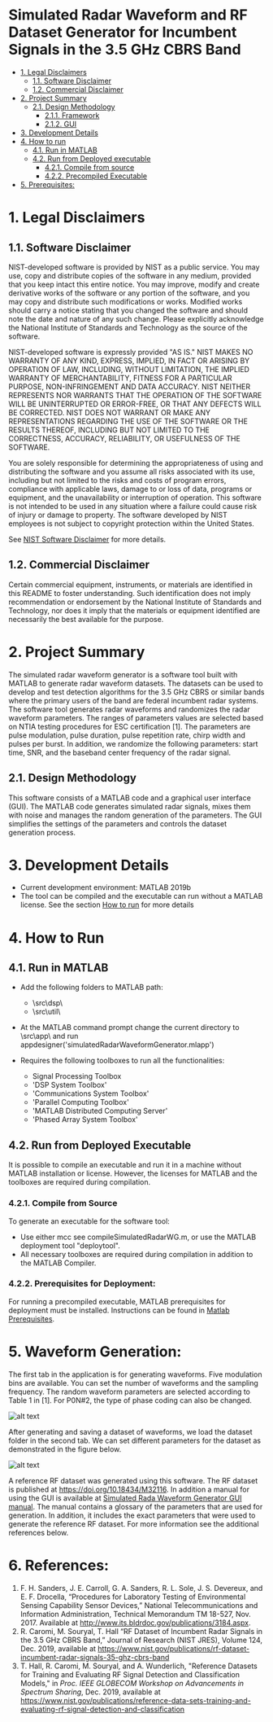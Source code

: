 # Simulated Radar Waveform and RF Dataset Generator for Incumbent Signals in the 3.5 GHz CBRS Band
<!-- TOC -->

- [1. Legal Disclaimers](#1-legal-disclaimers)
    - [1.1. Software Disclaimer](#11-software-disclaimer)
    - [1.2. Commercial Disclaimer](#12-commercial-disclaimer)
- [2. Project Summary](#2-project-summary)
    - [2.1. Design Methodology](#21-design-methodology)
        - [2.1.1. Framework](#211-framework)
        - [2.1.2. GUI](#212-gui)
- [3. Development Details](#3-development-details)
- [4. How to run](#4-how-to-run)
    - [4.1. Run in MATLAB](#41-run-in-matlab)
    - [4.2. Run from Deployed executable](#42-run-from-deployed-executable)
        - [4.2.1. Compile from source](#421-compile-from-source)
        - [4.2.2. Precompiled Executable](#422-precompiled-executable)
- [5. Prerequisites:](#5-prerequisites)

<!-- /TOC -->

# 1. Legal Disclaimers
## 1.1. Software Disclaimer
 NIST-developed software is provided by NIST as a public service. 
 You may use, copy and distribute copies of the software in any medium,
 provided that you keep intact this entire notice. You may improve,
 modify and create derivative works of the software or any portion of
 the software, and you may copy and distribute such modifications or
 works. Modified works should carry a notice stating that you changed
 the software and should note the date and nature of any such change.
 Please explicitly acknowledge the National Institute of Standards and
 Technology as the source of the software.
 
 NIST-developed software is expressly provided "AS IS." NIST MAKES NO
 WARRANTY OF ANY KIND, EXPRESS, IMPLIED, IN FACT OR ARISING BY
 OPERATION OF LAW, INCLUDING, WITHOUT LIMITATION, THE IMPLIED WARRANTY
 OF MERCHANTABILITY, FITNESS FOR A PARTICULAR PURPOSE, NON-INFRINGEMENT
 AND DATA ACCURACY. NIST NEITHER REPRESENTS NOR WARRANTS THAT THE
 OPERATION OF THE SOFTWARE WILL BE UNINTERRUPTED OR ERROR-FREE, OR
 THAT ANY DEFECTS WILL BE CORRECTED. NIST DOES NOT WARRANT OR MAKE ANY 
 REPRESENTATIONS REGARDING THE USE OF THE SOFTWARE OR THE RESULTS 
 THEREOF, INCLUDING BUT NOT LIMITED TO THE CORRECTNESS, ACCURACY,
 RELIABILITY, OR USEFULNESS OF THE SOFTWARE.
 
 You are solely responsible for determining the appropriateness of
 using and distributing the software and you assume all risks
 associated with its use, including but not limited to the risks and
 costs of program errors, compliance with applicable laws, damage to 
 or loss of data, programs or equipment, and the unavailability or
 interruption of operation. This software is not intended to be used in
 any situation where a failure could cause risk of injury or damage to
 property. The software developed by NIST employees is not subject to
 copyright protection within the United States.

 See [NIST Software Disclaimer](https://www.nist.gov/disclaimer) for more details.

## 1.2. Commercial Disclaimer
 Certain commercial equipment, instruments, or materials are identified in this README to foster understanding. Such identification does not imply recommendation or endorsement by the National Institute of Standards and Technology, nor does it imply that the materials or equipment identified are necessarily the best available for the purpose.
 
# 2. Project Summary

The simulated radar waveform generator is a software tool built with MATLAB to generate radar waveform datasets. The datasets can be used to develop and test detection algorithms for the 3.5 GHz CBRS or similar bands where the primary users of the band are federal incumbent radar systems. The software tool generates radar waveforms and randomizes the radar waveform parameters. The ranges of parameters values are selected based on NTIA testing procedures for ESC certification [1]. The parameters are pulse modulation, pulse duration, pulse repetition rate, chirp width and pulses per burst. In addition, we randomize the following parameters: start time, SNR, and the baseband center frequency of the radar signal.  

## 2.1. Design Methodology
This software consists of a MATLAB code and a graphical user interface (GUI). The MATLAB code generates simulated radar signals, mixes them with noise and manages the random generation of the parameters. The GUI simplifies the settings of the parameters and controls the dataset generation process.


# 3. Development Details
- Current development environment: MATLAB 2019b
- The tool can be compiled and the executable can run without a MATLAB license. See the section [How to run](#4-how-to-run) for more details

 # 4. How to Run
## 4.1. Run in MATLAB

* Add the following folders to MATLAB path:
    * \src\dsp\
    * \src\util\

* At the MATLAB command prompt change the current directory to \src\app\ and run appdesigner('simulatedRadarWaveformGenerator.mlapp')

* Requires the following toolboxes to run all the functionalities:
    * Signal Processing Toolbox
    * 'DSP System Toolbox'
    * 'Communications System Toolbox'
    * 'Parallel Computing Toolbox'
    * 'MATLAB Distributed Computing Server'
    * 'Phased Array System Toolbox'



## 4.2. Run from Deployed Executable
It is possible to compile an executable and run it in a machine without MATLAB installation or license. However, the licenses for MATLAB and the toolboxes are required during compilation. 
### 4.2.1. Compile from Source 
To generate an executable for the software tool:
* Use either mcc see compileSimulatedRadarWG.m, or use the MATLAB deployment tool "deploytool".
* All necessary toolboxes are required during compilation in addition to the MATLAB Compiler.
    
### 4.2.2. Prerequisites for Deployment:
For running a precompiled executable, MATLAB prerequisites for deployment must be installed. Instructions can be found in [Matlab Prerequisites](docs/Matlab_Prerequisites.txt).

# 5. Waveform Generation:
The first tab in the application is for generating waveforms. Five modulation bins are available. You can set the number of waveforms and the sampling frequency. The random waveform parameters are selected according to Table 1 in [1]. For P0N#2, the type of phase coding can also be changed.

![alt text][GUI]

[GUI]: docs/figs/SimRadarWG_GUI.PNG "Simulated radar waveform generator GUI"

After generating and saving a dataset of waveforms, we load the dataset folder in the second tab. We can set different parameters for the dataset as demonstrated in the figure below. 

![alt text][GUINoiseAdder]

[GUINoiseAdder]: docs/figs/SimRadarWG_AWGN_GUI.PNG "Simulated radar waveform generator GUI noise addition"

A reference RF dataset was generated using this software. The RF dataset is published at https://doi.org/10.18434/M32116. 
In addition a manual for using the GUI is available at [Simulated Rada Waveform Generator GUI manual](docs/Simulated_Radar_Waveform_Generator_GUI_manual.pdf). The manual contains a glossary of the parameters that are used for generation. In addition, it includes the exact parameters that were used to generate the reference RF dataset. For more information see the additional references below. 

# 6. References:

1.	F. H. Sanders, J. E. Carroll, G. A. Sanders, R. L. Sole, J. S. Devereux, and E. F. Drocella, “Procedures for Laboratory Testing of Environmental Sensing Capability Sensor Devices,” National Telecommunications and Information Administration, Technical Memorandum TM 18-527, Nov. 2017. Available at http://www.its.bldrdoc.gov/publications/3184.aspx.
2.	R. Caromi, M. Souryal, T. Hall “RF Dataset of Incumbent Radar Signals in the 3.5 GHz CBRS Band,” Journal of Research (NIST JRES), Volume 124, Dec. 2019, available at https://www.nist.gov/publications/rf-dataset-incumbent-radar-signals-35-ghz-cbrs-band
3.	T. Hall, R. Caromi, M. Souryal, and A. Wunderlich, "Reference Datasets for Training and Evaluating RF Signal Detection and Classification Models," in *Proc. IEEE GLOBECOM Workshop on Advancements in Spectrum Sharing*, Dec. 2019, available at https://www.nist.gov/publications/reference-data-sets-training-and-evaluating-rf-signal-detection-and-classification



